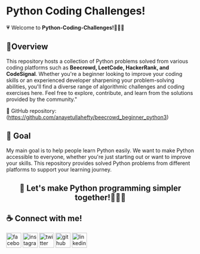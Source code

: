 <h1>Python Coding Challenges! </h1>

💗 Welcome to <b>Python-Coding-Challenges!👩🏻‍💻</b> 
<h2>🚀Overview</h2>
This repository hosts a collection of Python problems solved from various coding platforms such as <b>Beecrowd, LeetCode, HackerRank, and CodeSignal</b>. Whether you're a beginner looking to improve your coding skills or an experienced developer sharpening your problem-solving abilities, you'll find a diverse range of algorithmic challenges and coding exercises here. Feel free to explore, contribute, and learn from the solutions provided by the community."

🔗 GitHub repository: (https://github.com/anayetullahefty/beecrowd_beginner_python3)

<h2>🧿 Goal</h2>
My main goal is to help people learn Python easily. We want to make Python accessible to everyone, whether you're just starting out or want to improve your skills. This repository provides solved Python problems from different platforms to support your learning journey. 

<h2 align="center">🚀 Let's make Python programming simpler together!🏃🏻‍♂️</h2>


<h2 align="left">☕ Connect with me!</h2> 


<p dir="auto"><a href="https://www.facebook.com/mohammad.a.u.efty/" rel="nofollow"><img src="https://raw.githubusercontent.com/rahuldkjain/github-profile-readme-generator/master/src/images/icons/Social/facebook.svg" alt="facebook" height="40" style="max-width: 100%;"></a>
  <a href="https://www.instagram.com/mohammad_a_u_efty/" rel="nofollow"><img src="https://raw.githubusercontent.com/rahuldkjain/github-profile-readme-generator/master/src/images/icons/Social/instagram.svg" alt="instagram" height="40" style="max-width: 100%;"></a>  
  <a href="https://twitter.com/anayet_efty" rel="nofollow">
  <img src="https://raw.githubusercontent.com/rahuldkjain/github-profile-readme-generator/master/src/images/icons/Social/twitter.svg" alt="twitter" height="40" style="max-width: 100%;"></a>  <a href="https://github.com/anayetullahefty">
  <img src="https://raw.githubusercontent.com/rahuldkjain/github-profile-readme-generator/master/src/images/icons/Social/facebook.svg" alt="github" height="40" style="max-width: 100%;"></a>
  <a href="https://www.linkedin.com/in/mohammad-a-u-efty/" rel="nofollow"><img src="https://raw.githubusercontent.com/rahuldkjain/github-profile-readme-generator/master/src/images/icons/Social/linked-in-alt.svg" alt="linkedin" height="40" style="max-width: 100%;"></a></p>
  

